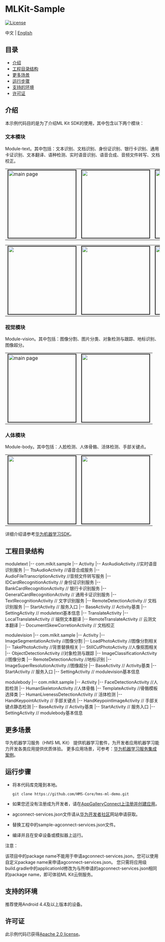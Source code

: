 # MLKit-Sample
[![License](https://img.shields.io/badge/Docs-hmsguides-brightgreen)](https://developer.huawei.com/consumer/cn/doc/development/HMS-Guides/ml-introduction-4)

中文 | [English](https://github.com/HMS-Core/hms-ml-demo/tree/master/MLKit-Sample)
## 目录

 * [介绍](#介绍)
 * [工程目录结构](#工程目录结构)
 * [更多场景](#更多场景)
 * [运行步骤](#运行步骤)
 * [支持的环境](#支持的环境)
 * [许可证](#许可证)


## 介绍
本示例代码目的是为了介绍ML Kit SDK的使用，其中包含以下两个模块：

### 文本模块
Module-text。其中包括：文本识别、文档识别、身份证识别、银行卡识别、通用卡证识别、文本翻译、语种检测、实时语音识别、语音合成、音频文件转写、文档校正。

<table><tr>
<td><img src="https://github.com/HMS-Core/hms-ml-demo/blob/master/MLKit-Sample/resources/mainText.jpg" width=220 title="main page" border=2></td>
<td><img src="https://github.com/HMS-Core/hms-ml-demo/blob/master/MLKit-Sample/resources/language.jpg" width=220 border=2></td>
<td><img src="https://github.com/HMS-Core/hms-ml-demo/blob/master/MLKit-Sample/resources/localLanguage.jpg" width=220 border=2></td>
<td><img src="https://github.com/HMS-Core/hms-ml-demo/blob/master/MLKit-Sample/resources/asr.jpg" width=220 border=2></td>
</tr></table>

<table><tr>
<td><img src="https://github.com/HMS-Core/hms-ml-demo/blob/master/MLKit-Sample/resources/tts.jpg" width=220 border=2></td>
<td><img src="https://github.com/HMS-Core/hms-ml-demo/blob/master/MLKit-Sample/resources/aft.jpg" width=220 border=2></td>
<td><img src="https://github.com/HMS-Core/hms-ml-demo/blob/master/MLKit-Sample/resources/text.jpg" width=220 border=2></td>
<td><img src="https://github.com/HMS-Core/hms-ml-demo/blob/master/MLKit-Sample/resources/bcr.jpg" width=220 border=2></td>
</tr></table>

### 视觉模块
Module-vision。其中包括：图像分割、图片分类、对象检测与跟踪、地标识别、图像超分。

<table><tr>
<td><img src="https://github.com/HMS-Core/hms-ml-demo/blob/master/MLKit-Sample/resources/mainVision.jpg" width=220 title="main page" border=2></td>
<td><img src="https://github.com/HMS-Core/hms-ml-demo/blob/master/MLKit-Sample/resources/imageSegmentVideo.gif" width=220 border=2></td>
</tr></table>

### 人体模块
Module-body。其中包括：人脸检测、人体骨骼、活体检测、手部关键点。

<table><tr>
<td><img src="https://github.com/HMS-Core/hms-ml-demo/blob/master/MLKit-Sample/resources/face.jpg" width=220 border=2></td>
<td><img src="https://github.com/HMS-Core/hms-ml-demo/blob/master/MLKit-Sample/resources/skeleton.jpg" width=220 border=2></td>
</tr></table>

详细介绍请参考[华为机器学习SDK](https://developer.huawei.com/consumer/cn/doc/development/HMS-Guides/ml-introduction-4)。

## 工程目录结构
moduletext
    |-- com.mlkit.sample
        |-- Activity
            |-- AsrAudioActivity //实时语音识别服务
            |-- TtsAudioActivity //语音合成服务
			|-- AudioFileTranscriptionActivity //音频文件转写服务
			|-- IDCardRecognitionActivity // 身份证识别服务
		    |-- BankCardRecognitionActivity // 银行卡识别服务
		    |-- GeneralCardRecognitionActivity // 通用卡证识别服务
		    |-- TextRecognitionActivity  // 文字识别服务
		    |-- RemoteDetectionActivity  // 文档识别服务
		    |-- StartActivity  // 服务入口
		    |-- BaseActivity  // Activity基类
		    |-- SettingActivity  // moduletext基本信息
            |-- TranslateActivity
            |-- LocalTranslateActivity // 端侧文本翻译
            |-- RemoteTranslateActivity // 云测文本翻译
            |-- DocumentSkewCorretionActivity // 文档校正


modulevision
    |-- com.mlkit.sample
        |-- Activity
            |-- ImageSegmentationActivity //图像分割
            |-- LoadPhotoActivity //图像分割相关
            |-- TakePhotoActivity //背景替换相关
            |-- StillCutPhotoActivity //人像抠图相关
			|-- ObjectDetectionActivity //对象检测与跟踪
			|-- ImageClassificationActivity //图像分类
		    |-- RemoteDetectionActivity //地标识别
		    |-- ImageSuperResolutionActivity //图像超分
		    |-- BaseActivity  // Activity基类
		    |-- StartActivity  // 服务入口
		    |-- SettingActivity  // modulevision基本信息


modulebody
    |-- com.mlkit.sample
        |-- Activity
        |-- FaceDetectionActivity //人脸检测
        |-- HumanSkeletonActivity //人体骨骼
        |-- TemplateActivity //骨骼模板选择类
        |-- HumanLivenessDetectionActivity // 活体检测
        |-- HandKeypointActivity // 手部关键点
        |-- HandKeypointImageActivity // 手部关键点静态检测
        |-- BaseActivity  // Activity基类
        |-- StartActivity  // 服务入口
        |-- SettingActivity  // modulebody基本信息

## 更多场景
华为机器学习服务（HMS ML Kit） 提供机器学习套件，为开发者应用机器学习能力开发各类应用提供优质体验。
更多应用场景，可参考：[华为机器学习服务集成案例](https://developer.huawei.com/consumer/cn/doc/development/HMS-Guides/ml-case-banggood)。

## 运行步骤
 - 将本代码库克隆到本地。

       git clone https://github.com/HMS-Core/hms-ml-demo.git

 - 如果您还没有注册成为开发者，请在[AppGalleryConnect上注册并创建应用](https://developer.huawei.com/consumer/cn/service/josp/agc/index.html)。
 - agconnect-services.json文件请从[华为开发者社区](https://developer.huawei.com/consumer/cn/doc/development/HMSCore-Guides/config-agc-0000001050990353)网站申请获取。
 - 替换工程中的sample-agconnect-services.json文件。
 - 编译并且在安卓设备或模拟器上运行。

注意：

该项目中的package name不能用于申请agconnect-services.json，您可以使用自定义package name来申请agconnect-services.json。
您只需将应用级build.gradle中的applicationId修改为与所申请的agconnect-services.json相同的package name，即可体验ML Kit云侧服务。

## 支持的环境
推荐使用Android 4.4及以上版本的设备。

##  许可证
此示例代码已获得[Apache 2.0 license](https://www.apache.org/licenses/LICENSE-2.0)。

